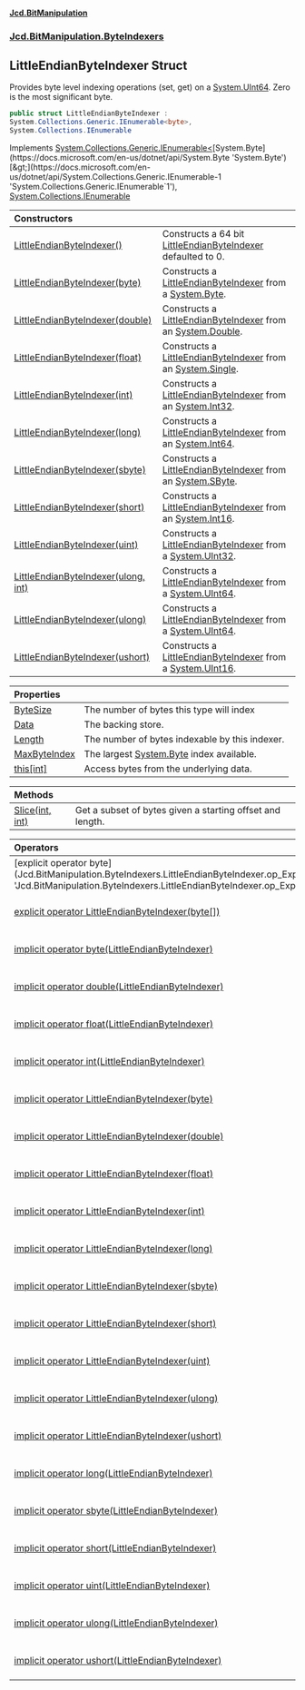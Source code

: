 #### [Jcd.BitManipulation](index.md 'index')
### [Jcd.BitManipulation.ByteIndexers](Jcd.BitManipulation.ByteIndexers.md 'Jcd.BitManipulation.ByteIndexers')

## LittleEndianByteIndexer Struct

Provides byte level indexing operations (set, get) on a [System.UInt64](https://docs.microsoft.com/en-us/dotnet/api/System.UInt64 'System.UInt64'). Zero is the most significant byte.

```csharp
public struct LittleEndianByteIndexer :
System.Collections.Generic.IEnumerable<byte>,
System.Collections.IEnumerable
```

Implements [System.Collections.Generic.IEnumerable&lt;](https://docs.microsoft.com/en-us/dotnet/api/System.Collections.Generic.IEnumerable-1 'System.Collections.Generic.IEnumerable`1')[System.Byte](https://docs.microsoft.com/en-us/dotnet/api/System.Byte 'System.Byte')[&gt;](https://docs.microsoft.com/en-us/dotnet/api/System.Collections.Generic.IEnumerable-1 'System.Collections.Generic.IEnumerable`1'), [System.Collections.IEnumerable](https://docs.microsoft.com/en-us/dotnet/api/System.Collections.IEnumerable 'System.Collections.IEnumerable')

| Constructors | |
| :--- | :--- |
| [LittleEndianByteIndexer()](Jcd.BitManipulation.ByteIndexers.LittleEndianByteIndexer.LittleEndianByteIndexer().md 'Jcd.BitManipulation.ByteIndexers.LittleEndianByteIndexer.LittleEndianByteIndexer()') | Constructs a 64 bit [LittleEndianByteIndexer](Jcd.BitManipulation.ByteIndexers.LittleEndianByteIndexer.md 'Jcd.BitManipulation.ByteIndexers.LittleEndianByteIndexer') defaulted to 0. |
| [LittleEndianByteIndexer(byte)](Jcd.BitManipulation.ByteIndexers.LittleEndianByteIndexer.LittleEndianByteIndexer(byte).md 'Jcd.BitManipulation.ByteIndexers.LittleEndianByteIndexer.LittleEndianByteIndexer(byte)') | Constructs a [LittleEndianByteIndexer](Jcd.BitManipulation.ByteIndexers.LittleEndianByteIndexer.md 'Jcd.BitManipulation.ByteIndexers.LittleEndianByteIndexer') from a [System.Byte](https://docs.microsoft.com/en-us/dotnet/api/System.Byte 'System.Byte'). |
| [LittleEndianByteIndexer(double)](Jcd.BitManipulation.ByteIndexers.LittleEndianByteIndexer.LittleEndianByteIndexer(double).md 'Jcd.BitManipulation.ByteIndexers.LittleEndianByteIndexer.LittleEndianByteIndexer(double)') | Constructs a [LittleEndianByteIndexer](Jcd.BitManipulation.ByteIndexers.LittleEndianByteIndexer.md 'Jcd.BitManipulation.ByteIndexers.LittleEndianByteIndexer') from an [System.Double](https://docs.microsoft.com/en-us/dotnet/api/System.Double 'System.Double'). |
| [LittleEndianByteIndexer(float)](Jcd.BitManipulation.ByteIndexers.LittleEndianByteIndexer.LittleEndianByteIndexer(float).md 'Jcd.BitManipulation.ByteIndexers.LittleEndianByteIndexer.LittleEndianByteIndexer(float)') | Constructs a [LittleEndianByteIndexer](Jcd.BitManipulation.ByteIndexers.LittleEndianByteIndexer.md 'Jcd.BitManipulation.ByteIndexers.LittleEndianByteIndexer') from an [System.Single](https://docs.microsoft.com/en-us/dotnet/api/System.Single 'System.Single'). |
| [LittleEndianByteIndexer(int)](Jcd.BitManipulation.ByteIndexers.LittleEndianByteIndexer.LittleEndianByteIndexer(int).md 'Jcd.BitManipulation.ByteIndexers.LittleEndianByteIndexer.LittleEndianByteIndexer(int)') | Constructs a [LittleEndianByteIndexer](Jcd.BitManipulation.ByteIndexers.LittleEndianByteIndexer.md 'Jcd.BitManipulation.ByteIndexers.LittleEndianByteIndexer') from an [System.Int32](https://docs.microsoft.com/en-us/dotnet/api/System.Int32 'System.Int32'). |
| [LittleEndianByteIndexer(long)](Jcd.BitManipulation.ByteIndexers.LittleEndianByteIndexer.LittleEndianByteIndexer(long).md 'Jcd.BitManipulation.ByteIndexers.LittleEndianByteIndexer.LittleEndianByteIndexer(long)') | Constructs a [LittleEndianByteIndexer](Jcd.BitManipulation.ByteIndexers.LittleEndianByteIndexer.md 'Jcd.BitManipulation.ByteIndexers.LittleEndianByteIndexer') from an [System.Int64](https://docs.microsoft.com/en-us/dotnet/api/System.Int64 'System.Int64'). |
| [LittleEndianByteIndexer(sbyte)](Jcd.BitManipulation.ByteIndexers.LittleEndianByteIndexer.LittleEndianByteIndexer(sbyte).md 'Jcd.BitManipulation.ByteIndexers.LittleEndianByteIndexer.LittleEndianByteIndexer(sbyte)') | Constructs a [LittleEndianByteIndexer](Jcd.BitManipulation.ByteIndexers.LittleEndianByteIndexer.md 'Jcd.BitManipulation.ByteIndexers.LittleEndianByteIndexer') from an [System.SByte](https://docs.microsoft.com/en-us/dotnet/api/System.SByte 'System.SByte'). |
| [LittleEndianByteIndexer(short)](Jcd.BitManipulation.ByteIndexers.LittleEndianByteIndexer.LittleEndianByteIndexer(short).md 'Jcd.BitManipulation.ByteIndexers.LittleEndianByteIndexer.LittleEndianByteIndexer(short)') | Constructs a [LittleEndianByteIndexer](Jcd.BitManipulation.ByteIndexers.LittleEndianByteIndexer.md 'Jcd.BitManipulation.ByteIndexers.LittleEndianByteIndexer') from an [System.Int16](https://docs.microsoft.com/en-us/dotnet/api/System.Int16 'System.Int16'). |
| [LittleEndianByteIndexer(uint)](Jcd.BitManipulation.ByteIndexers.LittleEndianByteIndexer.LittleEndianByteIndexer(uint).md 'Jcd.BitManipulation.ByteIndexers.LittleEndianByteIndexer.LittleEndianByteIndexer(uint)') | Constructs a [LittleEndianByteIndexer](Jcd.BitManipulation.ByteIndexers.LittleEndianByteIndexer.md 'Jcd.BitManipulation.ByteIndexers.LittleEndianByteIndexer') from a [System.UInt32](https://docs.microsoft.com/en-us/dotnet/api/System.UInt32 'System.UInt32'). |
| [LittleEndianByteIndexer(ulong, int)](Jcd.BitManipulation.ByteIndexers.LittleEndianByteIndexer.LittleEndianByteIndexer(ulong,int).md 'Jcd.BitManipulation.ByteIndexers.LittleEndianByteIndexer.LittleEndianByteIndexer(ulong, int)') | Constructs a [LittleEndianByteIndexer](Jcd.BitManipulation.ByteIndexers.LittleEndianByteIndexer.md 'Jcd.BitManipulation.ByteIndexers.LittleEndianByteIndexer') from a [System.UInt64](https://docs.microsoft.com/en-us/dotnet/api/System.UInt64 'System.UInt64'). |
| [LittleEndianByteIndexer(ulong)](Jcd.BitManipulation.ByteIndexers.LittleEndianByteIndexer.LittleEndianByteIndexer(ulong).md 'Jcd.BitManipulation.ByteIndexers.LittleEndianByteIndexer.LittleEndianByteIndexer(ulong)') | Constructs a [LittleEndianByteIndexer](Jcd.BitManipulation.ByteIndexers.LittleEndianByteIndexer.md 'Jcd.BitManipulation.ByteIndexers.LittleEndianByteIndexer') from a [System.UInt64](https://docs.microsoft.com/en-us/dotnet/api/System.UInt64 'System.UInt64'). |
| [LittleEndianByteIndexer(ushort)](Jcd.BitManipulation.ByteIndexers.LittleEndianByteIndexer.LittleEndianByteIndexer(ushort).md 'Jcd.BitManipulation.ByteIndexers.LittleEndianByteIndexer.LittleEndianByteIndexer(ushort)') | Constructs a [LittleEndianByteIndexer](Jcd.BitManipulation.ByteIndexers.LittleEndianByteIndexer.md 'Jcd.BitManipulation.ByteIndexers.LittleEndianByteIndexer') from a [System.UInt16](https://docs.microsoft.com/en-us/dotnet/api/System.UInt16 'System.UInt16'). |

| Properties | |
| :--- | :--- |
| [ByteSize](Jcd.BitManipulation.ByteIndexers.LittleEndianByteIndexer.ByteSize.md 'Jcd.BitManipulation.ByteIndexers.LittleEndianByteIndexer.ByteSize') | The number of bytes this type will index |
| [Data](Jcd.BitManipulation.ByteIndexers.LittleEndianByteIndexer.Data.md 'Jcd.BitManipulation.ByteIndexers.LittleEndianByteIndexer.Data') | The backing store. |
| [Length](Jcd.BitManipulation.ByteIndexers.LittleEndianByteIndexer.Length.md 'Jcd.BitManipulation.ByteIndexers.LittleEndianByteIndexer.Length') | The number of bytes indexable by this indexer. |
| [MaxByteIndex](Jcd.BitManipulation.ByteIndexers.LittleEndianByteIndexer.MaxByteIndex.md 'Jcd.BitManipulation.ByteIndexers.LittleEndianByteIndexer.MaxByteIndex') | The largest [System.Byte](https://docs.microsoft.com/en-us/dotnet/api/System.Byte 'System.Byte') index available. |
| [this[int]](Jcd.BitManipulation.ByteIndexers.LittleEndianByteIndexer.this[int].md 'Jcd.BitManipulation.ByteIndexers.LittleEndianByteIndexer.this[int]') | Access bytes from the underlying data. |

| Methods | |
| :--- | :--- |
| [Slice(int, int)](Jcd.BitManipulation.ByteIndexers.LittleEndianByteIndexer.Slice(int,int).md 'Jcd.BitManipulation.ByteIndexers.LittleEndianByteIndexer.Slice(int, int)') | Get a subset of bytes given a starting offset and length. |

| Operators | |
| :--- | :--- |
| [explicit operator byte[](LittleEndianByteIndexer)](Jcd.BitManipulation.ByteIndexers.LittleEndianByteIndexer.op_Explicitbyte[](Jcd.BitManipulation.ByteIndexers.LittleEndianByteIndexer).md 'Jcd.BitManipulation.ByteIndexers.LittleEndianByteIndexer.op_Explicit byte[](Jcd.BitManipulation.ByteIndexers.LittleEndianByteIndexer)') | Explicitly converts the [LittleEndianByteIndexer](Jcd.BitManipulation.ByteIndexers.LittleEndianByteIndexer.md 'Jcd.BitManipulation.ByteIndexers.LittleEndianByteIndexer') to an array of bytes. |
| [explicit operator LittleEndianByteIndexer(byte[])](Jcd.BitManipulation.ByteIndexers.LittleEndianByteIndexer.op_ExplicitJcd.BitManipulation.ByteIndexers.LittleEndianByteIndexer(byte[]).md 'Jcd.BitManipulation.ByteIndexers.LittleEndianByteIndexer.op_Explicit Jcd.BitManipulation.ByteIndexers.LittleEndianByteIndexer(byte[])') | Explicitly converts an array of  bytes to a [LittleEndianByteIndexer](Jcd.BitManipulation.ByteIndexers.LittleEndianByteIndexer.md 'Jcd.BitManipulation.ByteIndexers.LittleEndianByteIndexer'). |
| [implicit operator byte(LittleEndianByteIndexer)](Jcd.BitManipulation.ByteIndexers.LittleEndianByteIndexer.op_Implicitbyte(Jcd.BitManipulation.ByteIndexers.LittleEndianByteIndexer).md 'Jcd.BitManipulation.ByteIndexers.LittleEndianByteIndexer.op_Implicit byte(Jcd.BitManipulation.ByteIndexers.LittleEndianByteIndexer)') | Implicitly converts the [LittleEndianByteIndexer](Jcd.BitManipulation.ByteIndexers.LittleEndianByteIndexer.md 'Jcd.BitManipulation.ByteIndexers.LittleEndianByteIndexer') to a [System.UInt64](https://docs.microsoft.com/en-us/dotnet/api/System.UInt64 'System.UInt64'). |
| [implicit operator double(LittleEndianByteIndexer)](Jcd.BitManipulation.ByteIndexers.LittleEndianByteIndexer.op_Implicitdouble(Jcd.BitManipulation.ByteIndexers.LittleEndianByteIndexer).md 'Jcd.BitManipulation.ByteIndexers.LittleEndianByteIndexer.op_Implicit double(Jcd.BitManipulation.ByteIndexers.LittleEndianByteIndexer)') | Implicitly converts the byte indexer to its underlying data type. |
| [implicit operator float(LittleEndianByteIndexer)](Jcd.BitManipulation.ByteIndexers.LittleEndianByteIndexer.op_Implicitfloat(Jcd.BitManipulation.ByteIndexers.LittleEndianByteIndexer).md 'Jcd.BitManipulation.ByteIndexers.LittleEndianByteIndexer.op_Implicit float(Jcd.BitManipulation.ByteIndexers.LittleEndianByteIndexer)') | Implicitly converts the [LittleEndianByteIndexer](Jcd.BitManipulation.ByteIndexers.LittleEndianByteIndexer.md 'Jcd.BitManipulation.ByteIndexers.LittleEndianByteIndexer') to a [System.Single](https://docs.microsoft.com/en-us/dotnet/api/System.Single 'System.Single'). |
| [implicit operator int(LittleEndianByteIndexer)](Jcd.BitManipulation.ByteIndexers.LittleEndianByteIndexer.op_Implicitint(Jcd.BitManipulation.ByteIndexers.LittleEndianByteIndexer).md 'Jcd.BitManipulation.ByteIndexers.LittleEndianByteIndexer.op_Implicit int(Jcd.BitManipulation.ByteIndexers.LittleEndianByteIndexer)') | Implicitly converts the [LittleEndianByteIndexer](Jcd.BitManipulation.ByteIndexers.LittleEndianByteIndexer.md 'Jcd.BitManipulation.ByteIndexers.LittleEndianByteIndexer') to a [System.UInt64](https://docs.microsoft.com/en-us/dotnet/api/System.UInt64 'System.UInt64'). |
| [implicit operator LittleEndianByteIndexer(byte)](Jcd.BitManipulation.ByteIndexers.LittleEndianByteIndexer.op_ImplicitJcd.BitManipulation.ByteIndexers.LittleEndianByteIndexer(byte).md 'Jcd.BitManipulation.ByteIndexers.LittleEndianByteIndexer.op_Implicit Jcd.BitManipulation.ByteIndexers.LittleEndianByteIndexer(byte)') | Implicitly converts a [System.Byte](https://docs.microsoft.com/en-us/dotnet/api/System.Byte 'System.Byte') to a [LittleEndianByteIndexer](Jcd.BitManipulation.ByteIndexers.LittleEndianByteIndexer.md 'Jcd.BitManipulation.ByteIndexers.LittleEndianByteIndexer'). |
| [implicit operator LittleEndianByteIndexer(double)](Jcd.BitManipulation.ByteIndexers.LittleEndianByteIndexer.op_ImplicitJcd.BitManipulation.ByteIndexers.LittleEndianByteIndexer(double).md 'Jcd.BitManipulation.ByteIndexers.LittleEndianByteIndexer.op_Implicit Jcd.BitManipulation.ByteIndexers.LittleEndianByteIndexer(double)') | Implicitly converts a [System.Double](https://docs.microsoft.com/en-us/dotnet/api/System.Double 'System.Double') to a [LittleEndianByteIndexer](Jcd.BitManipulation.ByteIndexers.LittleEndianByteIndexer.md 'Jcd.BitManipulation.ByteIndexers.LittleEndianByteIndexer'). |
| [implicit operator LittleEndianByteIndexer(float)](Jcd.BitManipulation.ByteIndexers.LittleEndianByteIndexer.op_ImplicitJcd.BitManipulation.ByteIndexers.LittleEndianByteIndexer(float).md 'Jcd.BitManipulation.ByteIndexers.LittleEndianByteIndexer.op_Implicit Jcd.BitManipulation.ByteIndexers.LittleEndianByteIndexer(float)') | Implicitly converts a [System.Single](https://docs.microsoft.com/en-us/dotnet/api/System.Single 'System.Single') to a [LittleEndianByteIndexer](Jcd.BitManipulation.ByteIndexers.LittleEndianByteIndexer.md 'Jcd.BitManipulation.ByteIndexers.LittleEndianByteIndexer'). |
| [implicit operator LittleEndianByteIndexer(int)](Jcd.BitManipulation.ByteIndexers.LittleEndianByteIndexer.op_ImplicitJcd.BitManipulation.ByteIndexers.LittleEndianByteIndexer(int).md 'Jcd.BitManipulation.ByteIndexers.LittleEndianByteIndexer.op_Implicit Jcd.BitManipulation.ByteIndexers.LittleEndianByteIndexer(int)') | Implicitly converts a [System.Int32](https://docs.microsoft.com/en-us/dotnet/api/System.Int32 'System.Int32') to a [LittleEndianByteIndexer](Jcd.BitManipulation.ByteIndexers.LittleEndianByteIndexer.md 'Jcd.BitManipulation.ByteIndexers.LittleEndianByteIndexer'). |
| [implicit operator LittleEndianByteIndexer(long)](Jcd.BitManipulation.ByteIndexers.LittleEndianByteIndexer.op_ImplicitJcd.BitManipulation.ByteIndexers.LittleEndianByteIndexer(long).md 'Jcd.BitManipulation.ByteIndexers.LittleEndianByteIndexer.op_Implicit Jcd.BitManipulation.ByteIndexers.LittleEndianByteIndexer(long)') | Implicitly converts an [System.Int64](https://docs.microsoft.com/en-us/dotnet/api/System.Int64 'System.Int64') to a [LittleEndianByteIndexer](Jcd.BitManipulation.ByteIndexers.LittleEndianByteIndexer.md 'Jcd.BitManipulation.ByteIndexers.LittleEndianByteIndexer'). |
| [implicit operator LittleEndianByteIndexer(sbyte)](Jcd.BitManipulation.ByteIndexers.LittleEndianByteIndexer.op_ImplicitJcd.BitManipulation.ByteIndexers.LittleEndianByteIndexer(sbyte).md 'Jcd.BitManipulation.ByteIndexers.LittleEndianByteIndexer.op_Implicit Jcd.BitManipulation.ByteIndexers.LittleEndianByteIndexer(sbyte)') | Implicitly converts an [System.SByte](https://docs.microsoft.com/en-us/dotnet/api/System.SByte 'System.SByte') to a [LittleEndianByteIndexer](Jcd.BitManipulation.ByteIndexers.LittleEndianByteIndexer.md 'Jcd.BitManipulation.ByteIndexers.LittleEndianByteIndexer'). |
| [implicit operator LittleEndianByteIndexer(short)](Jcd.BitManipulation.ByteIndexers.LittleEndianByteIndexer.op_ImplicitJcd.BitManipulation.ByteIndexers.LittleEndianByteIndexer(short).md 'Jcd.BitManipulation.ByteIndexers.LittleEndianByteIndexer.op_Implicit Jcd.BitManipulation.ByteIndexers.LittleEndianByteIndexer(short)') | Implicitly converts a [System.Int16](https://docs.microsoft.com/en-us/dotnet/api/System.Int16 'System.Int16') to a [LittleEndianByteIndexer](Jcd.BitManipulation.ByteIndexers.LittleEndianByteIndexer.md 'Jcd.BitManipulation.ByteIndexers.LittleEndianByteIndexer'). |
| [implicit operator LittleEndianByteIndexer(uint)](Jcd.BitManipulation.ByteIndexers.LittleEndianByteIndexer.op_ImplicitJcd.BitManipulation.ByteIndexers.LittleEndianByteIndexer(uint).md 'Jcd.BitManipulation.ByteIndexers.LittleEndianByteIndexer.op_Implicit Jcd.BitManipulation.ByteIndexers.LittleEndianByteIndexer(uint)') | Implicitly converts a [System.UInt32](https://docs.microsoft.com/en-us/dotnet/api/System.UInt32 'System.UInt32') to a [LittleEndianByteIndexer](Jcd.BitManipulation.ByteIndexers.LittleEndianByteIndexer.md 'Jcd.BitManipulation.ByteIndexers.LittleEndianByteIndexer'). |
| [implicit operator LittleEndianByteIndexer(ulong)](Jcd.BitManipulation.ByteIndexers.LittleEndianByteIndexer.op_ImplicitJcd.BitManipulation.ByteIndexers.LittleEndianByteIndexer(ulong).md 'Jcd.BitManipulation.ByteIndexers.LittleEndianByteIndexer.op_Implicit Jcd.BitManipulation.ByteIndexers.LittleEndianByteIndexer(ulong)') | Implicitly converts a [System.UInt64](https://docs.microsoft.com/en-us/dotnet/api/System.UInt64 'System.UInt64') to a [LittleEndianByteIndexer](Jcd.BitManipulation.ByteIndexers.LittleEndianByteIndexer.md 'Jcd.BitManipulation.ByteIndexers.LittleEndianByteIndexer'). |
| [implicit operator LittleEndianByteIndexer(ushort)](Jcd.BitManipulation.ByteIndexers.LittleEndianByteIndexer.op_ImplicitJcd.BitManipulation.ByteIndexers.LittleEndianByteIndexer(ushort).md 'Jcd.BitManipulation.ByteIndexers.LittleEndianByteIndexer.op_Implicit Jcd.BitManipulation.ByteIndexers.LittleEndianByteIndexer(ushort)') | Implicitly converts a [System.UInt16](https://docs.microsoft.com/en-us/dotnet/api/System.UInt16 'System.UInt16') to a [LittleEndianByteIndexer](Jcd.BitManipulation.ByteIndexers.LittleEndianByteIndexer.md 'Jcd.BitManipulation.ByteIndexers.LittleEndianByteIndexer'). |
| [implicit operator long(LittleEndianByteIndexer)](Jcd.BitManipulation.ByteIndexers.LittleEndianByteIndexer.op_Implicitlong(Jcd.BitManipulation.ByteIndexers.LittleEndianByteIndexer).md 'Jcd.BitManipulation.ByteIndexers.LittleEndianByteIndexer.op_Implicit long(Jcd.BitManipulation.ByteIndexers.LittleEndianByteIndexer)') | Implicitly converts the [LittleEndianByteIndexer](Jcd.BitManipulation.ByteIndexers.LittleEndianByteIndexer.md 'Jcd.BitManipulation.ByteIndexers.LittleEndianByteIndexer') to a [System.UInt64](https://docs.microsoft.com/en-us/dotnet/api/System.UInt64 'System.UInt64'). |
| [implicit operator sbyte(LittleEndianByteIndexer)](Jcd.BitManipulation.ByteIndexers.LittleEndianByteIndexer.op_Implicitsbyte(Jcd.BitManipulation.ByteIndexers.LittleEndianByteIndexer).md 'Jcd.BitManipulation.ByteIndexers.LittleEndianByteIndexer.op_Implicit sbyte(Jcd.BitManipulation.ByteIndexers.LittleEndianByteIndexer)') | Implicitly converts the [LittleEndianByteIndexer](Jcd.BitManipulation.ByteIndexers.LittleEndianByteIndexer.md 'Jcd.BitManipulation.ByteIndexers.LittleEndianByteIndexer') to a [System.UInt64](https://docs.microsoft.com/en-us/dotnet/api/System.UInt64 'System.UInt64'). |
| [implicit operator short(LittleEndianByteIndexer)](Jcd.BitManipulation.ByteIndexers.LittleEndianByteIndexer.op_Implicitshort(Jcd.BitManipulation.ByteIndexers.LittleEndianByteIndexer).md 'Jcd.BitManipulation.ByteIndexers.LittleEndianByteIndexer.op_Implicit short(Jcd.BitManipulation.ByteIndexers.LittleEndianByteIndexer)') | Implicitly converts the [LittleEndianByteIndexer](Jcd.BitManipulation.ByteIndexers.LittleEndianByteIndexer.md 'Jcd.BitManipulation.ByteIndexers.LittleEndianByteIndexer') to a [System.UInt64](https://docs.microsoft.com/en-us/dotnet/api/System.UInt64 'System.UInt64'). |
| [implicit operator uint(LittleEndianByteIndexer)](Jcd.BitManipulation.ByteIndexers.LittleEndianByteIndexer.op_Implicituint(Jcd.BitManipulation.ByteIndexers.LittleEndianByteIndexer).md 'Jcd.BitManipulation.ByteIndexers.LittleEndianByteIndexer.op_Implicit uint(Jcd.BitManipulation.ByteIndexers.LittleEndianByteIndexer)') | Implicitly converts the [LittleEndianByteIndexer](Jcd.BitManipulation.ByteIndexers.LittleEndianByteIndexer.md 'Jcd.BitManipulation.ByteIndexers.LittleEndianByteIndexer') to a [System.UInt64](https://docs.microsoft.com/en-us/dotnet/api/System.UInt64 'System.UInt64'). |
| [implicit operator ulong(LittleEndianByteIndexer)](Jcd.BitManipulation.ByteIndexers.LittleEndianByteIndexer.op_Implicitulong(Jcd.BitManipulation.ByteIndexers.LittleEndianByteIndexer).md 'Jcd.BitManipulation.ByteIndexers.LittleEndianByteIndexer.op_Implicit ulong(Jcd.BitManipulation.ByteIndexers.LittleEndianByteIndexer)') | Implicitly converts the [LittleEndianByteIndexer](Jcd.BitManipulation.ByteIndexers.LittleEndianByteIndexer.md 'Jcd.BitManipulation.ByteIndexers.LittleEndianByteIndexer') to a [System.UInt64](https://docs.microsoft.com/en-us/dotnet/api/System.UInt64 'System.UInt64'). |
| [implicit operator ushort(LittleEndianByteIndexer)](Jcd.BitManipulation.ByteIndexers.LittleEndianByteIndexer.op_Implicitushort(Jcd.BitManipulation.ByteIndexers.LittleEndianByteIndexer).md 'Jcd.BitManipulation.ByteIndexers.LittleEndianByteIndexer.op_Implicit ushort(Jcd.BitManipulation.ByteIndexers.LittleEndianByteIndexer)') | Implicitly converts the [LittleEndianByteIndexer](Jcd.BitManipulation.ByteIndexers.LittleEndianByteIndexer.md 'Jcd.BitManipulation.ByteIndexers.LittleEndianByteIndexer') to a [System.UInt64](https://docs.microsoft.com/en-us/dotnet/api/System.UInt64 'System.UInt64'). |
